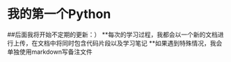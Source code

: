 # 我的第一个Python
##后面我将开始不定期的更新：）
**每次的学习过程，我都会以一个新的文档进行上传，在文档中将同时包含代码片段以及学习笔记
**如果遇到特殊情况，我会单独使用markdown写备注文件
